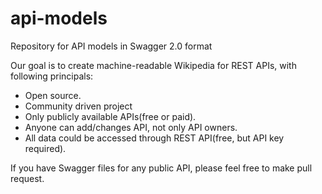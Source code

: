 # api-models
Repository for API models in Swagger 2.0 format

Our goal is to create machine-readable Wikipedia for REST APIs, with following principals:
- Open source.
- Community driven project
- Only publicly available APIs(free or paid).
- Anyone can add/changes API, not only API owners.
- All data could be accessed through REST API(free, but API key required).
 
If you have Swagger files for any public API, please feel free to make pull request.
